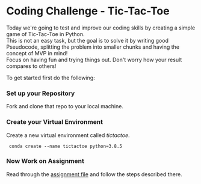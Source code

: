 # Coding Challenge - Tic-Tac-Toe

Today we're going to test and improve our coding skills by creating a simple game of Tic-Tac-Toe in Python.  
This is not an easy task, but the goal is to solve it by writing good Pseudocode, splitting the problem into smaller chunks and having the concept of MVP in mind!      
Focus on having fun and trying things out. Don't worry how your result compares to others!

To get started first do the following:
### Set up your Repository
Fork and clone that repo to your local machine.  

### Create your Virtual Environment

Create a new virtual environment called *tictactoe*.  

```bash:shell
 conda create --name tictactoe python=3.8.5
 ```

### Now Work on Assignment
Read through the [assignment file](Tic-Tac-Toe-assignment.md) and follow the steps described there. 



